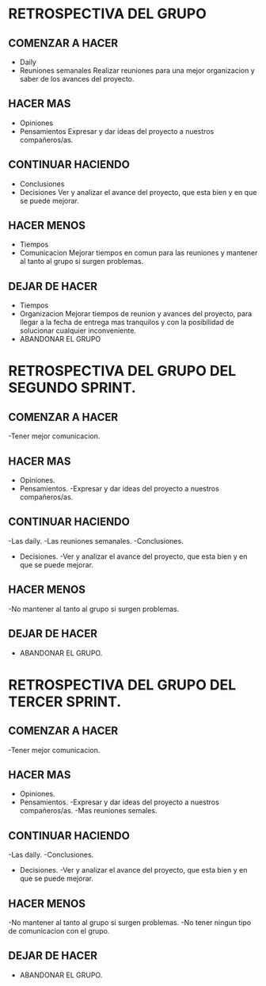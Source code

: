 # RETROSPECTIVA DEL GRUPO
## COMENZAR A HACER 
- Daily
- Reuniones semanales
Realizar reuniones para una mejor organizacion y saber de los avances del proyecto.
## HACER MAS
- Opiniones 
- Pensamientos 
Expresar y dar ideas del proyecto a nuestros compañeros/as.
## CONTINUAR HACIENDO
- Conclusiones 
- Decisiones
Ver y analizar el avance del proyecto, que esta bien y en que se puede mejorar.
## HACER MENOS 
- Tiempos 
- Comunicacion
Mejorar tiempos en comun para las reuniones y mantener al tanto al grupo si surgen problemas.
## DEJAR DE HACER
- Tiempos
- Organizacion
Mejorar tiempos de reunion y avances del proyecto, para llegar a la fecha de entrega mas tranquilos y con la posibilidad de solucionar cualquier inconveniente.
- ABANDONAR EL GRUPO 

# RETROSPECTIVA DEL GRUPO DEL SEGUNDO SPRINT.
## COMENZAR A HACER 
-Tener mejor comunicacion.
## HACER MAS
- Opiniones. 
- Pensamientos. 
-Expresar y dar ideas del proyecto a nuestros compañeros/as.
## CONTINUAR HACIENDO
-Las daily. 
-Las reuniones semanales.
-Conclusiones. 
- Decisiones.
-Ver y analizar el avance del proyecto, que esta bien y en que se puede mejorar.
## HACER MENOS 
 -No mantener al tanto al grupo si surgen problemas.
## DEJAR DE HACER
- ABANDONAR EL GRUPO. 

# RETROSPECTIVA DEL GRUPO DEL TERCER SPRINT.
## COMENZAR A HACER 
-Tener mejor comunicacion.
## HACER MAS
- Opiniones. 
- Pensamientos. 
-Expresar y dar ideas del proyecto a nuestros compañeros/as.
-Mas reuniones semales.
## CONTINUAR HACIENDO
-Las daily. 
-Conclusiones. 
- Decisiones.
-Ver y analizar el avance del proyecto, que esta bien y en que se puede mejorar.
## HACER MENOS 
 -No mantener al tanto al grupo si surgen problemas.
 -No tener ningun tipo de comunicacion con el grupo.
## DEJAR DE HACER
- ABANDONAR EL GRUPO. 